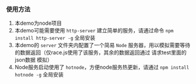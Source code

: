### 使用方法

1. 本demo为node项目
2. 本demo可能需要使用 `http-server` 建立简单的服务，请通过命令 `npm install http-server -g` 全局安装
3. 本demo的 `server` 文件夹内配置了一个简易 `Node` 服务器，用以模拟需要等待的数据返回（仅race.js使用了该服务，其余的数据返回通过 请求test里面的json数据 模拟）
4. Node服务启动使用了 `hotnode`，方便node服务热更新，请通过 `npm install hotnode -g` 全局安装